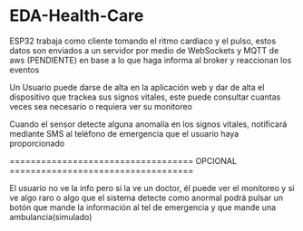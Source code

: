 # EDA-Health-Care

ESP32 trabaja como cliente tomando el ritmo cardiaco y el pulso, estos datos son enviados a un servidor por medio de WebSockets y MQTT de aws (PENDIENTE) en base a lo que haga informa al broker y reaccionan los eventos

Un Usuario puede darse de alta en la aplicación web y dar de alta el dispositivo que trackea sus signos vitales, este puede consultar cuantas veces sea necesario o requiera ver su monitoreo

Cuando el sensor detecte alguna anomalía en los signos vitales, notificará mediante SMS al teléfono de emergencia que el usuario haya proporcionado

=================================== OPCIONAL ===================================

El usuario no ve la info pero si la ve un doctor, él puede ver el monitoreo y si ve algo raro o algo que el sistema detecte como anormal podrá pulsar un botón que mande la información al tel de emergencia y que mande una ambulancia(simulado)


